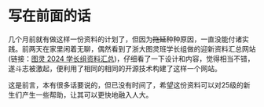 # 写在前面的话

几个月前就有做这样一份资料的计划了，但因为~~拖延~~种种原因，一直没能付诸实践。前两天在家里闲着无聊，偶然看到了浙大图灵班学长组做的迎新资料汇总网站(链接：[图灵 2024 学长组资料汇总](https://turing2024.tonycrane.cc/))，仔细看了一下设计和内容，觉得相当不错，遂斗志被激起，便利用了相同的相同的开源技术构建了这样一个网站。

这是前言，本有很多话要说的，但已没有时间了，希望这份资料可以对25级的新生们产生一些帮助，让其可以更快地融入人大。

